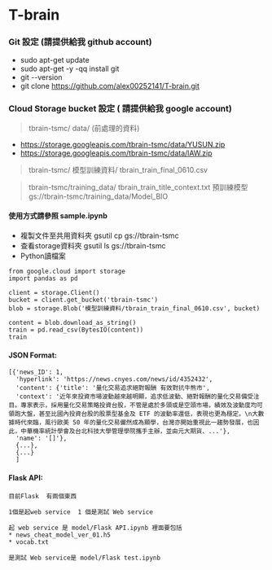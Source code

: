# T-brain
### Git 設定 (請提供給我 github account)
* sudo apt-get update
* sudo apt-get -y -qq install git
* git --version
* git clone https://github.com/alex00252141/T-brain.git

### Cloud Storage bucket 設定 ( 請提供給我 google account)
> tbrain-tsmc/ data/ (前處理的資料) <br/>
* https://storage.googleapis.com/tbrain-tsmc/data/YUSUN.zip
* https://storage.googleapis.com/tbrain-tsmc/data/lAW.zip
> tbrain-tsmc/ 模型訓練資料/ tbrain_train_final_0610.csv  

> tbrain-tsmc/training_data/ tbrain_train_title_context.txt	
> 預訓練模型 gs://tbrain-tsmc/training_data/Model_BIO


#### 使用方式請參照 sample.ipynb
* 複製文件至共用資料夾 gsutil cp <file name> gs://tbrain-tsmc 
* 查看storage資料夾 gsutil ls gs://tbrain-tsmc 
* Python讀檔案
```
from google.cloud import storage
import pandas as pd

client = storage.Client()
bucket = client.get_bucket('tbrain-tsmc')
blob = storage.Blob('模型訓練資料/tbrain_train_final_0610.csv', bucket)

content = blob.download_as_string()
train = pd.read_csv(BytesIO(content))
train
```
#### JSON Format: 
```
[{'news_ID': 1,  
  'hyperlink': 'https://news.cnyes.com/news/id/4352432',  
  'content': {'title': '量化交易追求絕對報酬 有效對抗牛熊市',  
  'context': '近年來投資市場波動越來越明顯，追求低波動、絕對報酬的量化交易備受注目。專家表示，採用量化交易策略投資台股，不管是處於多頭或是空頭市場，績效及波動度均可領跑大盤，甚至比國內投資台股的股票型基金及 ETF 的波動率還低，表現也更為穩定。\n大數據時代來臨，風行歐美 50 年的量化交易儼然成為顯學，台灣亦開始重視此一趨勢發展，也因此，中華機率統計學會及台北科技大學管理學院攜手主辦，並由元大期貨、...'},  
  'name': '[]'},  
  {...},  
  {...}  
  ]
  ```
  
  #### Flask API: 
  ```
  目前Flask  有兩個東西
  
  1個是起web service  1 個是測試 Web service 
  
  起 web service 是 model/Flask API.ipynb 裡面要包括 
  * news_cheat_model_ver_01.h5
  * vocab.txt
  
  是測試 Web service是 model/Flask test.ipynb 
  ```
  
  
  
  
  
  
